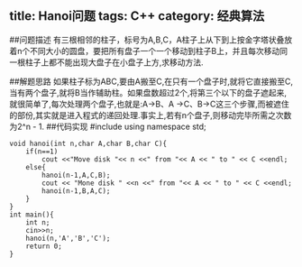 title: Hanoi问题
tags: C++
category: 经典算法
---
##问题描述
有三根相邻的柱子，标号为A,B,C，A柱子上从下到上按金字塔状叠放着n个不同大小的圆盘，要把所有盘子一个一个移动到柱子B上，并且每次移动同一根柱子上都不能出现大盘子在小盘子上方,求移动方法.
<!-- more -->
##解题思路
如果柱子标为ABC,要由A搬至C,在只有一个盘子时,就将它直接搬至C,当有两个盘子,就将B当作辅助柱。如果盘数超过2个,将第三个以下的盘子遮起来,就很简单了,每次处理两个盘子,也就是:A->B、A ->C、B->C这三个步骤,而被遮住的部份,其实就是进入程式的递回处理.事实上,若有n个盘子,则移动完毕所需之次数为2^n - 1.
##代码实现
	#include<iostream>
	using namespace std;

	void hanoi(int n,char A,char B,char C){
		if(n==1)
            cout <<"Move disk "<< n <<" from "<< A << " to " << C <<endl;
        else{
            hanoi(n-1,A,C,B);
            cout << "Mone disk " <<n <<" from "<< A << " to " << C <<endl;
            hanoi(n-1,B,A,C);
        }
    }
    int main(){
        int n;
        cin>>n;
        hanoi(n,'A','B','C');
        return 0;
    }
